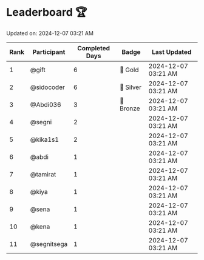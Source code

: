 # Leaderboard 🏆

Updated on: 2024-12-07 03:21 AM

| Rank | Participant       | Completed Days | Badge      | Last Updated         |
|------|-------------------|----------------|------------|----------------------|
| 1    | @gift             | 6              | 🏅 Gold     | 2024-12-07 03:21 AM |
| 2    | @sidocoder        | 6              | 🥈 Silver   | 2024-12-07 03:21 AM |
| 3    | @Abdi036          | 3              | 🥉 Bronze   | 2024-12-07 03:21 AM |
| 4    | @segni            | 2              |            | 2024-12-07 03:21 AM |
| 5    | @kika1s1          | 2              |            | 2024-12-07 03:21 AM |
| 6    | @abdi             | 1              |            | 2024-12-07 03:21 AM |
| 7    | @tamirat          | 1              |            | 2024-12-07 03:21 AM |
| 8    | @kiya             | 1              |            | 2024-12-07 03:21 AM |
| 9    | @sena             | 1              |            | 2024-12-07 03:21 AM |
| 10   | @kena             | 1              |            | 2024-12-07 03:21 AM |
| 11   | @segnitsega       | 1              |            | 2024-12-07 03:21 AM |
